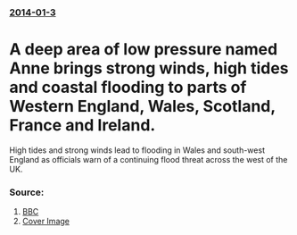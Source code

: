 ### [2014-01-3](/news/2014/01/3/index.md)

# A deep area of low pressure named Anne brings strong winds, high tides and coastal flooding to parts of Western England, Wales, Scotland, France and Ireland. 

High tides and strong winds lead to flooding in Wales and south-west England as officials warn of a continuing flood threat across the west of the UK.


### Source:

1. [BBC](http://www.bbc.co.uk/news/uk-25584221)
1. [Cover Image](http://ichef-1.bbci.co.uk/news/1024/media/images/72056000/jpg/_72056238_72056237.jpg)

